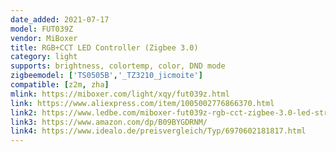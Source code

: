 ```yaml
---
date_added: 2021-07-17
model: FUT039Z
vendor: MiBoxer
title: RGB+CCT LED Controller (Zigbee 3.0)
category: light
supports: brightness, colortemp, color, DND mode
zigbeemodel: ['TS0505B','_TZ3210_jicmoite']
compatible: [z2m, zha]
mlink: https://miboxer.com/light/xqy/fut039z.html
link: https://www.aliexpress.com/item/1005002776866370.html
link2: https://www.ledbe.com/miboxer-fut039z-rgb-cct-zigbee-3.0-led-strip-controller
link3: https://www.amazon.com/dp/B09BYGDRNM/
link4: https://www.idealo.de/preisvergleich/Typ/6970602181817.html
---
```

